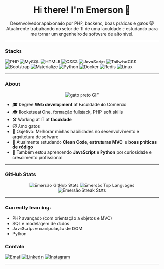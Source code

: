 <h1 align="center">Hi there! I'm Emerson 👋 </h1>

<p align="center">
  Desenvolvedor apaixonado por PHP, backend, boas práticas e gatos 😸 <br>
  Atualmente trabalhando no setor de TI de uma faculdade e estudando para me tornar um engenheiro de software de alto nível.
</p>

---

### Stacks

![PHP](https://img.shields.io/badge/PHP-777BB4?style=for-the-badge&logo=php&logoColor=white)
![MySQL](https://img.shields.io/badge/MySQL-00758F?style=for-the-badge&logo=mysql&logoColor=white)
![HTML5](https://img.shields.io/badge/HTML5-E34F26?style=for-the-badge&logo=html5&logoColor=white)
![CSS3](https://img.shields.io/badge/CSS3-1572B6?style=for-the-badge&logo=css3&logoColor=white)
![JavaScript](https://img.shields.io/badge/JavaScript-F7DF1E?style=for-the-badge&logo=javascript&logoColor=black)
![TailwindCSS](https://img.shields.io/badge/Tailwind_CSS-38B2AC?style=for-the-badge&logo=tailwind-css&logoColor=white)
![Bootstrap](https://img.shields.io/badge/Bootstrap-563D7C?style=for-the-badge&logo=bootstrap&logoColor=white)
![Materialize](https://img.shields.io/badge/Materialize-E91E63?style=for-the-badge&logo=materialize&logoColor=white)
![Python](https://img.shields.io/badge/Python-3776AB?style=for-the-badge&logo=python&logoColor=white)
![Docker](https://img.shields.io/badge/Docker-2496ED?style=for-the-badge&logo=docker&logoColor=white)
![Redis](https://img.shields.io/badge/Redis-DC382D?style=for-the-badge&logo=redis&logoColor=white)
![Linux](https://img.shields.io/badge/Linux-FCC624?style=for-the-badge&logo=linux&logoColor=black)

---

### About

<p align="center">
  <img src="https://github.com/user-attachments/assets/1beeded3-9f85-4d99-a7cf-c5db1b3eaa44" alt="gato preto GIF">
</p>

- 🎓 Degree **Web development** at Faculdade do Comércio
- 🎓 Rocketseat One, formação fullstack, PHP, soft skills
- 🛠️ Working at IT at **faculdade**
- 🐱 Amo gatos
- 🎯 Objetivo: Melhorar minhas habilidades no desenvolvimento e arquitetura de sofware
- 🌱 Atualmente estudando **Clean Code**, **estruturas MVC**, e **boas práticas de código**
- 📘 Também estou aprendendo **JavaScript** e **Python** por curiosidade e crescimento profissional

---

### GitHub Stats

<p align="center">
  <img src="https://github-readme-stats.vercel.app/api?username=emerson25k5&show_icons=true&theme=radical" alt="Emersão GitHub Stats" />
  <img src="https://github-readme-stats.vercel.app/api/top-langs/?username=emerson25k5&layout=compact&theme=radical" alt="Emersão Top Languages" />
  <img src="https://streak-stats.demolab.com?user=emerson25k5&theme=radical&date_format=M%20j%5B%2C%20Y%5D" alt="Emersão Streak Stats" />
</p>

---

  ### Currently learning:
- PHP avançado (com orientação a objetos e MVC)
- SQL e modelagem de dados
- JavaScript e manipulação de DOM
- Python

### Contato

[![Email](https://img.shields.io/badge/Email-D14836?style=flat&logo=gmail&logoColor=white)](mailto:seuemail@gmail.com)
[![LinkedIn](https://img.shields.io/badge/LinkedIn-blue?style=flat&logo=linkedin&logoColor=white)](https://www.linkedin.com/in/seu-perfil/)
[![Instagram](https://img.shields.io/badge/Instagram-E4405F?style=flat&logo=instagram&logoColor=white)](https://instagram.com/seuuser)

---


